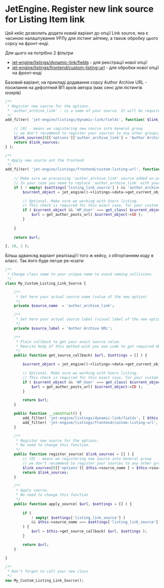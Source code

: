 # JetEngine. Register new link source for Listing Item link

Цей кейс дозволить додати новий варіант до опції Link source, яка є часиною налаштування УРЛу для лістинг айтему, а також обробку цього сорсу на фронт-енді.

Для цього на потрібно 2 фільтри
- <a href="/01-jet-engine/01-hooks/01-listings/filters.md#jet-enginelistingsdynamic-linkfields">jet-engine/listings/dynamic-link/fields</a> - для реєстрації нової опції
- <a href="/01-jet-engine/01-hooks/01-listings/filters.md#jet-enginelistingsfrontendcustom-listing-url">jet-engine/listings/frontend/custom-listing-url</a> - для обробки нової опції на фронт-енді

Базовий варіант, на прикладі додавання сорсу Author Archive URL - посилання на дефолтний ВП архів автора (має сенс для лістингів юзерів)

```php
/**
 * Register new source for the options.
 * 'author_archive_link' - is a name of your source. It will be required on the next step.
 */
add_filter( 'jet-engine/listings/dynamic-link/fields', function( $link_sources ) {

	// [0] - means we registering new source into General group
	// we don't recommend to register your sources to any other groups, because they are dynamic and depends on your website structure
	$link_sources[0]['options']['author_archive_link'] = 'Author Archive URL';
	return $link_sources;
} );

/**
 * Apply new source ont the frontend
 */
add_filter( 'jet-engine/listings/frontend/custom-listing-url', function( $url, $settings = [] ) {
	
	// Make sure we processing 'author_archive_link' source added on previous step.
	// In your case you need to replace 'author_archive_link' with your actual source name
	if ( ! empty( $settings['listing_link_source'] ) && 'author_archive_link' === $settings['listing_link_source'] ) {
		$current_object = jet_engine()->listings->data->get_current_object();

		// Optional. Make sure we working with Users listing.
		// This check is required for this exact case, for your custom source such check will be different
		if ( $current_object && 'WP_User' === get_class( $current_object ) ) {
			$url = get_author_posts_url( $current_object->ID );
		}
		
	}
	
	return $url;

}, 10, 2 );
```

Більш адвансед варіант реалізаціїї того ж кейсу, з обгортанням коду в класс. Так його буде легше ре-юзати

```php
/**
 * Change class name to your unique name to avoid naming collisions
 */
class My_Custom_Listing_Link_Source {

	/**
	 * Set here your actual source name (value of the new option)
	 */
	private $source_name  = 'author_archive_link';

	/**
	 * Set here your actual source label (visual label of the new option)
	 */
	private $source_label = 'Author Archive URL';

	/**
	 * Plain callback to get your exact source value.
	 * Rewrite body of this method with you own code to get required URL
	 */
	public function get_source_callback( $url, $settings = [] ) {

		$current_object = jet_engine()->listings->data->get_current_object();

		// Optional. Make sure we working with Users listing.
		// This check is required for this exact case, for your custom source such check will be different
		if ( $current_object && 'WP_User' === get_class( $current_object ) ) {
			$url = get_author_posts_url( $current_object->ID );
		}

		return $url;
	}

	public function __construct() {
		add_filter( 'jet-engine/listings/dynamic-link/fields', [ $this, 'register_source' ] );
		add_filter( 'jet-engine/listings/frontend/custom-listing-url', [ $this, 'apply_source' ], 10, 2 );
	}

	/**
	 * Register new source for the options.
	 * No need to change this function.
	 */
	public function register_source( $link_sources = [] ) {
		// [0] - means we registering new source into General group
		// we don't recommend to register your sources to any other groups, because they are dynamic and depends on your website structure
		$link_sources[0]['options'][ $this->source_name ] = $this->source_label;
		return $link_sources;
	}

	/**
	 * Apply source.
	 * No need to change this function
	 */
	public function apply_source( $url, $settings = [] ) {
		
		if ( 
			! empty( $settings['listing_link_source'] ) 
			&& $this->source_name === $settings['listing_link_source'] 
		) {
			$url = $this->get_source_callback( $url, $settings );
		}

		return $url;
	}

}

/**
 * Don't forget to call your new class
 */
new My_Custom_Listing_Link_Source();
```

